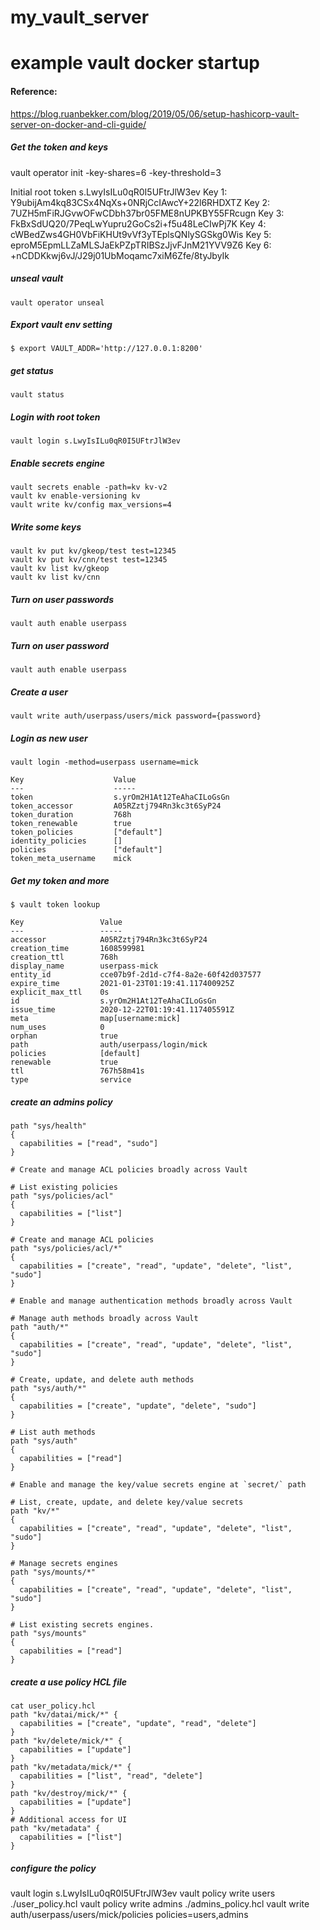 # my_vault_server
# example vault docker startup 


#### Reference: 
https://blog.ruanbekker.com/blog/2019/05/06/setup-hashicorp-vault-server-on-docker-and-cli-guide/


##### Get the token and keys
vault operator init -key-shares=6 -key-threshold=3

Initial root token
s.LwyIsILu0qR0I5UFtrJlW3ev
Key 1:
Y9ubijAm4kq83CSx4NqXs+0NRjCcIAwcY+22l6RHDXTZ
Key 2:
7UZH5mFiRJGvwOFwCDbh37br05FME8nUPKBY55FRcugn
Key 3:
FkBxSdUQ20/7PeqLwYupru2GoCs2i+f5u48LeCIwPj7K
Key 4:
cWBedZws4GH0VbFiKHUt9vVf3yTEplsQNlySGSkg0Wis
Key 5:
eproM5EpmLLZaMLSJaEkPZpTRIBSzJjvFJnM21YVV9Z6
Key 6:
+nCDDKkwj6vJ/J29j01UbMoqamc7xiM6Zfe/8tyJbyIk

##### unseal vault
```
vault operator unseal
```

##### Export vault env setting
```
$ export VAULT_ADDR='http://127.0.0.1:8200'
```

##### get status
```
vault status
```

##### Login with root token  
```
vault login s.LwyIsILu0qR0I5UFtrJlW3ev
```

##### Enable secrets engine
```
vault secrets enable -path=kv kv-v2
vault kv enable-versioning kv
vault write kv/config max_versions=4
```

##### Write some keys
```
vault kv put kv/gkeop/test test=12345
vault kv put kv/cnn/test test=12345
vault kv list kv/gkeop
vault kv list kv/cnn
```

##### Turn on user passwords 
```
vault auth enable userpass
```

##### Turn on user password
```
vault auth enable userpass
```

##### Create a user
```
vault write auth/userpass/users/mick password={password}
```

##### Login as new user
```
vault login -method=userpass username=mick

Key                    Value
---                    -----
token                  s.yrOm2H1At12TeAhaCILoGsGn
token_accessor         A05RZztj794Rn3kc3t6SyP24
token_duration         768h
token_renewable        true
token_policies         ["default"]
identity_policies      []
policies               ["default"]
token_meta_username    mick
```

##### Get my token and more
```
$ vault token lookup

Key                 Value
---                 -----
accessor            A05RZztj794Rn3kc3t6SyP24
creation_time       1608599981
creation_ttl        768h
display_name        userpass-mick
entity_id           cce07b9f-2d1d-c7f4-8a2e-60f42d037577
expire_time         2021-01-23T01:19:41.117400925Z
explicit_max_ttl    0s
id                  s.yrOm2H1At12TeAhaCILoGsGn
issue_time          2020-12-22T01:19:41.117405591Z
meta                map[username:mick]
num_uses            0
orphan              true
path                auth/userpass/login/mick
policies            [default]
renewable           true
ttl                 767h58m41s
type                service
```

##### create an admins policy
```
path "sys/health"
{
  capabilities = ["read", "sudo"]
}

# Create and manage ACL policies broadly across Vault

# List existing policies
path "sys/policies/acl"
{
  capabilities = ["list"]
}

# Create and manage ACL policies
path "sys/policies/acl/*"
{
  capabilities = ["create", "read", "update", "delete", "list", "sudo"]
}

# Enable and manage authentication methods broadly across Vault

# Manage auth methods broadly across Vault
path "auth/*"
{
  capabilities = ["create", "read", "update", "delete", "list", "sudo"]
}

# Create, update, and delete auth methods
path "sys/auth/*"
{
  capabilities = ["create", "update", "delete", "sudo"]
}

# List auth methods
path "sys/auth"
{
  capabilities = ["read"]
}

# Enable and manage the key/value secrets engine at `secret/` path

# List, create, update, and delete key/value secrets
path "kv/*"
{
  capabilities = ["create", "read", "update", "delete", "list", "sudo"]
}

# Manage secrets engines
path "sys/mounts/*"
{
  capabilities = ["create", "read", "update", "delete", "list", "sudo"]
}

# List existing secrets engines.
path "sys/mounts"
{
  capabilities = ["read"]
}
```

##### create a use policy HCL file
```
cat user_policy.hcl
path "kv/datai/mick/*" {
  capabilities = ["create", "update", "read", "delete"]
}
path "kv/delete/mick/*" {
  capabilities = ["update"]
}
path "kv/metadata/mick/*" {
  capabilities = ["list", "read", "delete"]
}
path "kv/destroy/mick/*" {
  capabilities = ["update"]
}
# Additional access for UI
path "kv/metadata" {
  capabilities = ["list"]
}
```


##### configure the policy
vault login s.LwyIsILu0qR0I5UFtrJlW3ev
vault policy write users ./user_policy.hcl
vault policy write admins ./admins_policy.hcl
vault write auth/userpass/users/mick/policies policies=users,admins

